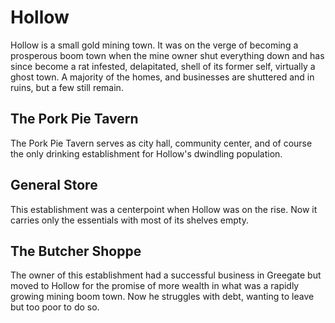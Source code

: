 # Hollow

Hollow is a small gold mining town. It was on the verge of becoming a prosperous boom town when the mine owner shut everything down and has since become a rat infested, delapitated, shell of its former self, virtually a ghost town. A majority of the homes, and businesses are shuttered and in ruins, but a few still remain.

## The Pork Pie Tavern
The Pork Pie Tavern serves as city hall, community center, and of course the only drinking establishment for Hollow's dwindling population.

## General Store
This establishment was a centerpoint when Hollow was on the rise. Now it carries only the essentials with most of its shelves empty.

## The Butcher Shoppe
The owner of this establishment had a successful business in Greegate but moved to Hollow for the promise of more wealth in what was a rapidly growing mining boom town. Now he struggles with debt, wanting to leave but too poor to do so.